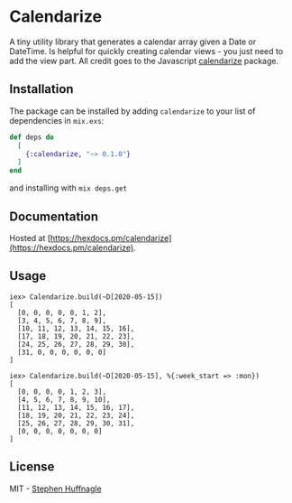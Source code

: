 # Calendarize

A tiny utility library that generates a calendar array given a Date or DateTime. Is helpful for quickly creating calendar views - you just need to add the view part.
All credit goes to the Javascript [calendarize](https://github.com/lukeed/calendarize) package.

## Installation

The package can be installed by adding `calendarize` to your list of dependencies in `mix.exs`:

```elixir
def deps do
  [
    {:calendarize, "~> 0.1.0"}
  ]
end
```

and installing with `mix deps.get`

## Documentation

Hosted at [https://hexdocs.pm/calendarize](https://hexdocs.pm/calendarize).

## Usage
```
iex> Calendarize.build(~D[2020-05-15])
[
  [0, 0, 0, 0, 0, 1, 2],
  [3, 4, 5, 6, 7, 8, 9],
  [10, 11, 12, 13, 14, 15, 16],
  [17, 18, 19, 20, 21, 22, 23],
  [24, 25, 26, 27, 28, 29, 30],
  [31, 0, 0, 0, 0, 0, 0]
]

iex> Calendarize.build(~D[2020-05-15], %{:week_start => :mon})
[
  [0, 0, 0, 0, 1, 2, 3],
  [4, 5, 6, 7, 8, 9, 10],
  [11, 12, 13, 14, 15, 16, 17],
  [18, 19, 20, 21, 22, 23, 24],
  [25, 26, 27, 28, 29, 30, 31],
  [0, 0, 0, 0, 0, 0, 0]
]
```

## License
MIT - [Stephen Huffnagle](https://sphuff.com)

